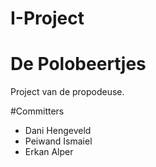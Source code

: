 # I-Project
# De Polobeertjes

Project van de propodeuse.

#Committers
- Dani Hengeveld
- Peiwand Ismaiel
- Erkan Alper